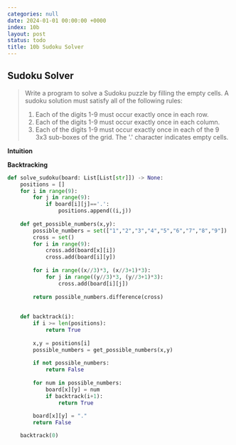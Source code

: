 ```yaml
---
categories: null
date: 2024-01-01 00:00:00 +0000
index: 10b
layout: post
status: todo
title: 10b Sudoku Solver
---
```


## Sudoku Solver
> Write a program to solve a Sudoku puzzle by filling the empty cells. A sudoku solution must satisfy all of the following rules:
> 1. Each of the digits 1-9 must occur exactly once in each row.
> 2. Each of the digits 1-9 must occur exactly once in each column.
> 3. Each of the digits 1-9 must occur exactly once in each of the 9 3x3 sub-boxes of the grid.
> The '.' character indicates empty cells.

**Intuition**



**Backtracking**
```python
def solve_sudoku(board: List[List[str]]) -> None:
    positions = []
    for i in range(9):
        for j in range(9):
            if board[i][j]=='.':
                positions.append((i,j))
                
    def get_possible_numbers(x,y):
        possible_numbers = set(["1","2","3","4","5","6","7","8","9"])
        cross = set()
        for i in range(9):
            cross.add(board[x][i])
            cross.add(board[i][y])
        
        for i in range((x//3)*3, (x//3+1)*3):
            for j in range((y//3)*3, (y//3+1)*3):
                cross.add(board[i][j])
                    
        return possible_numbers.difference(cross)
    
    
    def backtrack(i):
        if i >= len(positions):
            return True
        
        x,y = positions[i] 
        possible_numbers = get_possible_numbers(x,y)
        
        if not possible_numbers: 
            return False
        
        for num in possible_numbers:
            board[x][y] = num
            if backtrack(i+1):
                return True
        
        board[x][y] = "."
        return False

    backtrack(0)             
```